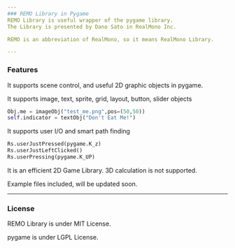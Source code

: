 ```yaml
---
### REMO Library in Pygame 
REMO Library is useful wrapper of the pygame library.
The Library is presented by Dano Sato in RealMono Inc.

REMO is an abbreviation of RealMono, so it means RealMono Library.

---
```

### Features

It supports scene control, and useful 2D graphic objects in pygame.

It supports image, text, sprite, grid, layout, button, slider objects

```python
Obj.me = imageObj("test_me.png",pos=(50,50))
self.indicator = textObj("Don't Eat Me!")
```

It supports user I/O and smart path finding

```python
Rs.userJustPressed(pygame.K_z)
Rs.userJustLeftClicked()
Rs.userPressing(pygame.K_UP)
```


It is an efficient 2D Game Library. 3D calculation is not supported.

Example files included, will be updated soon.

---
### License

REMO Library is under MIT License.

pygame is under LGPL License.
